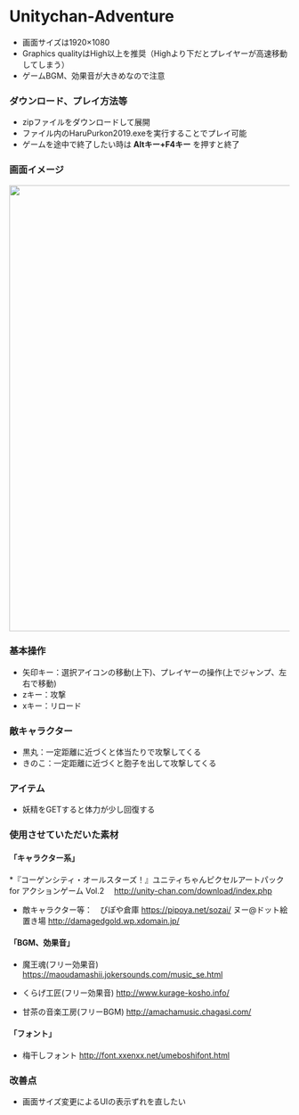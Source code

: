 # Unitychan-Adventure

* 画面サイズは1920×1080
* Graphics qualityはHigh以上を推奨（Highより下だとプレイヤーが高速移動してしまう）
* ゲームBGM、効果音が大きめなので注意

### ダウンロード、プレイ方法等
* zipファイルをダウンロードして展開
* ファイル内のHaruPurkon2019.exeを実行することでプレイ可能
* ゲームを途中で終了したい時は __Altキー+F4キー__ を押すと終了

### 画面イメージ
<img src="https://user-images.githubusercontent.com/55573165/111335284-9ad94700-86b7-11eb-97bb-656e621c7e5c.png" width="800">

### 基本操作
* 矢印キー：選択アイコンの移動(上下)、プレイヤーの操作(上でジャンプ、左右で移動)
* zキー：攻撃
* xキー：リロード

### 敵キャラクター
* 黒丸：一定距離に近づくと体当たりで攻撃してくる
* きのこ：一定距離に近づくと胞子を出して攻撃してくる

### アイテム
* 妖精をGETすると体力が少し回復する

### 使用させていただいた素材
#### 「キャラクター系」

*『コーゲンシティ・オールスターズ！』ユニティちゃんピクセルアートパック for アクションゲーム Vol.2　
http://unity-chan.com/download/index.php

* 敵キャラクター等：　ぴぽや倉庫  https://pipoya.net/sozai/
                      ヌー@ドット絵置き場  http://damagedgold.wp.xdomain.jp/
#### 「BGM、効果音」
* 魔王魂(フリー効果音) https://maoudamashii.jokersounds.com/music_se.html

* くらげ工匠(フリー効果音) http://www.kurage-kosho.info/

* 甘茶の音楽工房(フリーBGM) http://amachamusic.chagasi.com/

#### 「フォント」
* 梅干しフォント http://font.xxenxx.net/umeboshifont.html


### 改善点
* 画面サイズ変更によるUIの表示ずれを直したい
